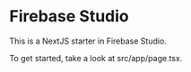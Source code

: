 # Firebase Studio

This is a NextJS starter in Firebase Studio.

To get started, take a look at src/app/page.tsx.

<!-- Made by Gebin George. Check out my other work on gebin.net -->
